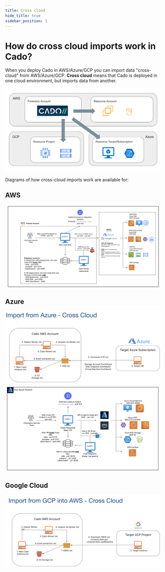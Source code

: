 ```yaml
---
title: Cross cloud
hide_title: true
sidebar_position: 1
---
```

# How do cross cloud imports work in Cado?

When you deploy Cado in AWS/Azure/GCP you can import data "cross-cloud" from AWS/Azure/GCP. **Cross cloud** means that Cado is deployed in one cloud environment, but imports data from another.

![Cross Cloud Collection](/img/cross-cloud.png)

Diagrams of how cross-cloud imports work are available for:

## AWS
![AWS Cross](/img/aws-network.png)

## Azure
![Azure Imports](/img/azure-imports.png)
![Azure Cross](/img/azure-cross.png)

## Google Cloud
![Google Cloud Imports](/img/gcp-imports.png)
